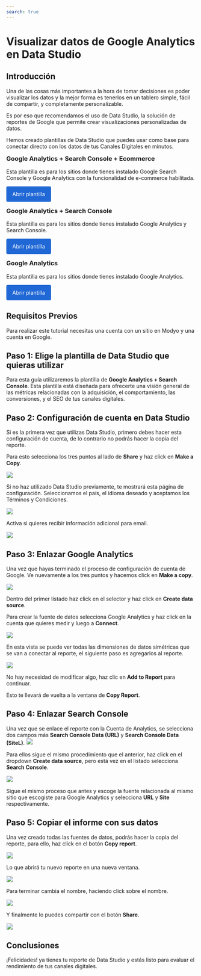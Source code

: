 ```yaml
---
search: true
---
```


# Visualizar datos de Google Analytics en Data Studio

## Introducción

Una de las cosas más importantes a la hora de tomar decisiones es poder visualizar los datos y la mejor forma es tenerlos en un tablero simple, fácil de compartir, y completamente personalizable.

Es por eso que recomendamos el uso de Data Studio, la solución de reportes de Google que permite crear visualizaciones personalizadas de datos. 

Hemos creado plantillas de Data Studio que puedes usar como base para conectar directo con los datos de tus Canales Digitales en minutos.

<h3 style="margin-top: 0;padding-top: 0;">Google Analytics + Search Console + Ecommerce</h3>
Esta plantilla es para los sitios donde tienes instalado Google Search Console y Google Analytics con la funcionalidad de e-commerce habilitada.

<a href="https://datastudio.google.com/u/0/reporting/1DGfpSFw6KeX9jio2zuclqWd0ccSfUGDt" target="_blank" rel="noopener noreferrer" style="background: #2068d5;color: #fff;padding: 12px 16px;border-radius: 4px;display: inline-block;text-decoration: none;">Abrir plantilla</a>

<h3 style="margin-top: 0;padding-top: 0;">Google Analytics + Search Console</h3>
Esta plantilla es para los sitios donde tienes instalado Google Analytics y Search Console.

<a href="https://datastudio.google.com/u/0/reporting/1B0-q3Eq_N5w43k2dbY9YfENzyBpwDikr/page/t6g6" target="_blank" rel="noopener noreferrer" style="background: #2068d5;color: #fff;padding: 12px 16px;border-radius: 4px;display: inline-block;text-decoration: none;">Abrir plantilla</a>

<h3 style="margin-top: 0;padding-top: 0;">Google Analytics</h3>
Esta plantilla es para los sitios donde tienes instalado Google Analytics.

<a href="https://datastudio.google.com/u/0/reporting/1xcJfuU25m5CNGSC80XsVQp0uPyV2fsRA/page/t6g6" target="_blank" rel="noopener noreferrer" style="background: #2068d5;color: #fff;padding: 12px 16px;border-radius: 4px;display: inline-block;text-decoration: none;">Abrir plantilla</a>

## Requisitos Previos

Para realizar este tutorial necesitas una cuenta con un sitio en Modyo y una cuenta en Google.

## Paso 1: Elige la plantilla de Data Studio que quieras utilizar

Para esta guía utilizaremos la plantilla de <b>Google Analytics + Search Console</b>. Esta plantilla está diseñada para ofrecerte una visión general de las métricas relacionadas con la adquisición, el comportamiento, las conversiones, y el SEO de tus canales digitales.

## Paso 2: Configuración de cuenta en Data Studio

Si es la primera vez que utilizas Data Studio, primero debes hacer esta configuración de cuenta, de lo contrario no podrás hacer la copia del reporte.

Para esto selecciona los tres puntos al lado de <b>Share</b> y haz click en <b>Make a Copy</b>.

<img src="/assets/img/tutorials/data-studio/1.png" style="border: 1px solid rgb(238, 238, 238);max-width: 650px;margin: auto 0;"/>

Si no haz utilizado Data Studio previamente, te mostrará esta página de configuración. Seleccionamos el país, el idioma deseado y aceptamos los Términos y Condiciones.

<img src="/assets/img/tutorials/data-studio/2.png" style="border: 1px solid rgb(238, 238, 238);max-width: 650px;margin: auto 0;"/>

Activa si quieres recibir información adicional para email.

<img src="/assets/img/tutorials/data-studio/2-1.png" style="border: 1px solid rgb(238, 238, 238);max-width: 650px;margin: auto 0;"/>

## Paso 3: Enlazar Google Analytics

Una vez que hayas terminado el proceso de configuración de cuenta de Google. Ve nuevamente a los tres puntos y hacemos click en <b>Make a copy</b>.

<img src="/assets/img/tutorials/data-studio/2-2.png" style="border: 1px solid rgb(238, 238, 238);max-width: 650px;margin: auto 0;"/>

Dentro del primer listado haz click en el selector y haz click en <b>Create data source</b>.

Para crear la fuente de datos selecciona Google Analytics y haz click en la cuenta que quieres medir y luego a <b>Connect</b>.

<img src="/assets/img/tutorials/data-studio/2-3.png" style="border: 1px solid rgb(238, 238, 238);max-width: 650px;margin: auto 0;"/>

En esta vista se puede ver todas las dimensiones de datos simétricas que se van a conectar al reporte, el siguiente paso es agregarlos al reporte.

<img src="/assets/img/tutorials/data-studio/3.png" style="border: 1px solid rgb(238, 238, 238);max-width: 650px;margin: auto 0;"/>

No hay necesidad de modificar algo, haz clic en <b>Add to Report</b> para continuar.

Esto te llevará de vuelta a la ventana de <b>Copy Report</b>.


## Paso 4: Enlazar Search Console

Una vez que se enlace el reporte con la Cuenta de Analytics, se selecciona dos campos más <b>Search Console Data (URL)</b> y <b>Search Console Data (SiteL)</b>.
<img src="/assets/img/tutorials/data-studio/2-4.png" style="border: 1px solid rgb(238, 238, 238);max-width: 650px;margin: auto 0;"/>

Para ellos sigue el mismo procedimiento que el anterior, haz click en el dropdown <b>Create data source</b>, pero está vez en el listado selecciona <b>Search Console</b>.

<img src="/assets/img/tutorials/data-studio/2-5.png" style="border: 1px solid rgb(238, 238, 238);max-width: 650px;margin: auto 0;"/>

Sigue el mismo proceso que antes y escoge la fuente relacionada al mismo sitio que escogiste para Google Analytics y selecciona <b>URL</b> y <b>Site</b> respectivamente.

## Paso 5: Copiar el informe con sus datos

Una vez creado todas las fuentes de datos, podrás hacer la copia del reporte, para ello, haz click en el botón <b>Copy report</b>.

<img src="/assets/img/tutorials/data-studio/5.png" style="border: 1px solid rgb(238, 238, 238);max-width: 650px;margin: auto 0;"/>

Lo que abrirá tu nuevo reporte en una nueva ventana.

<img src="/assets/img/tutorials/data-studio/6.png" style="border: 1px solid rgb(238, 238, 238);max-width: 650px;margin: auto 0;"/>

Para terminar cambia el nombre, haciendo click sobre el nombre.

<img src="/assets/img/tutorials/data-studio/7.png" style="border: 1px solid rgb(238, 238, 238);max-width: 650px;margin: auto 0;"/>

Y finalmente lo puedes compartir con el botón <b>Share</b>.

<img src="/assets/img/tutorials/data-studio/8.png" style="border: 1px solid rgb(238, 238, 238);max-width: 650px;margin: auto 0;"/>


## Conclusiones

¡Felicidades! ya tienes tu reporte de Data Studio y estás listo para evaluar el rendimiento de tus canales digitales.